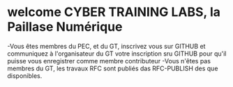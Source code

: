 # welcome CYBER TRAINING LABS, la Paillase Numérique
-Vous êtes membres du PEC, et du GT,  inscrivez vous sur GITHUB et communiquez à l'organisateur du GT votre inscription sru GITHUB pour qu'il puisse vous enregistrer comme membre contributeur
-Vous n'êtes pas membres du GT, les travaux RFC sont publiés das RFC-PUBLISH des que disponibles.
